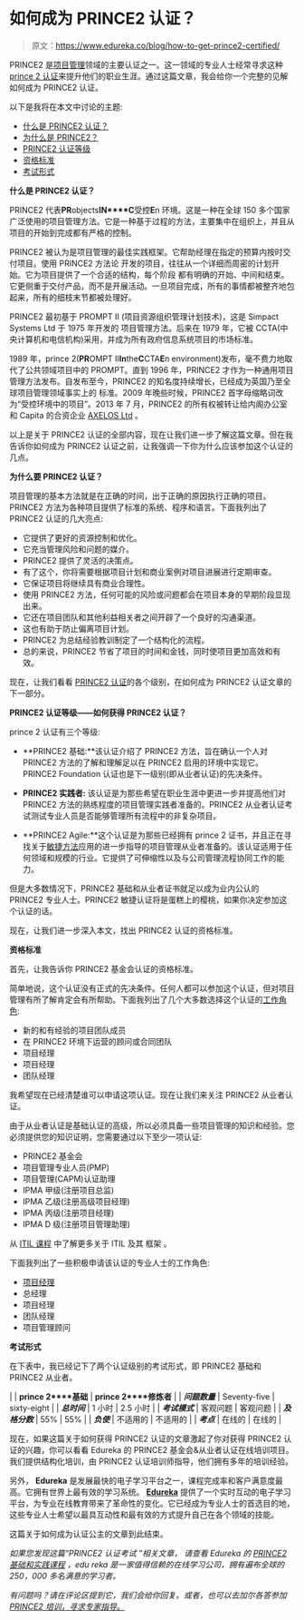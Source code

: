 # 如何成为 PRINCE2 认证？

> 原文：<https://www.edureka.co/blog/how-to-get-prince2-certified/>

PRINCE2 是[项目管理](https://www.edureka.co/blog/project-management/)领域的主要认证之一。这一领域的专业人士经常寻求这种[prince 2 认证](https://www.edureka.co/prince2-foundation-and-practitioner-certification-training)来提升他们的职业生涯。通过这篇文章，我会给你一个完整的见解如何成为 PRINCE2 认证。

以下是我将在本文中讨论的主题:

*   [什么是 PRINCE2 认证？](#whatisprince2)
*   [为什么是 PRINCE2？](#whyprince2)
*   [PRINCE2 认证等级](#certificationlevels)
*   [资格标准](#eligibility)
*   [考试形式](#format)

**什么是 PRINCE2 认证？**

PRINCE2 代表**PR**objects**IN****C**受控**E**n 环境。这是一种在全球 150 多个国家广泛使用的项目管理方法。它是一种基于过程的方法，主要集中在组织上，并且从项目的开始到完成都有严格的控制。

PRINCE2 被认为是项目管理的最佳实践框架。它帮助经理在指定的预算内按时交付项目。使用 PRINCE2 方法论 开发的项目，往往从一个详细而周密的计划开始。它为项目提供了一个合适的结构，每个阶段 都有明确的开始、中间和结束。它更侧重于交付产品，而不是开展活动。一旦项目完成，所有的事情都被整齐地包起来，所有的细枝末节都被处理好。

PRINCE2 最初基于 PROMPT II (项目资源组织管理计划技术)，这是 Simpact Systems Ltd 于 1975 年开发的 项目管理方法。后来在 1979 年，它被 CCTA(中央计算机和电信机构)采用，并成为所有政府信息系统项目的市场标准。

1989 年，prince 2(**PR**OMPT II**In**the**C**CTA**E**n environment)发布，毫不费力地取代了公共领域项目中的 PROMPT。直到 1996 年，PRINCE2 才作为一种通用项目管理方法发布。自发布至今，PRINCE2 的知名度持续增长，已经成为英国乃至全球项目管理领域事实上的 标准。2009 年晚些时候，PRINCE2 首字母缩略词改为“受控环境中的项目”。2013 年 7 月，PRINCE2 的所有权被转让给内阁办公室和 Capita 的合资企业 [AXELOS Ltd](https://www.axelos.com) 。

以上是关于 PRINCE2 认证的全部内容，现在让我们进一步了解这篇文章。但在我告诉你如何成为 PRINCE2 认证之前，让我强调一下你为什么应该参加这个认证的几点。

**为什么要 PRINCE2 认证？**

项目管理的基本方法就是在正确的时间，出于正确的原因执行正确的项目。PRINCE2 方法为各种项目提供了标准的系统、程序和语言。下面我列出了 PRINCE2 认证的几大亮点:

*   它提供了更好的资源控制和优化。
*   它充当管理风险和问题的媒介。
*   PRINCE2 提供了灵活的决策点。
*   有了这个，你将需要根据项目计划和商业案例对项目进展进行定期审查。
*   它保证项目将继续具有商业合理性。
*   使用 PRINCE2 方法，任何可能的风险或问题都会在项目本身的早期阶段显现出来。
*   它还在项目团队和其他利益相关者之间开辟了一个良好的沟通渠道。
*   这也有助于防止偏离项目计划。
*   PRINCE2 为总结经验教训制定了一个结构化的流程。
*   总的来说，PRINCE2 节省了项目的时间和金钱，同时使项目更加高效和有效。

现在，让我们看看 [PRINCE2 认证](https://www.edureka.co/prince2-foundation-and-practitioner-certification-training)的各个级别，在如何成为 PRINCE2 认证文章的下一部分。

**PRINCE2 认证等级——如何获得 PRINCE2 认证？**

prince 2 认证有三个等级:

*   **PRINCE2 基础:**该认证介绍了 PRINCE2 方法，旨在确认一个人对 PRINCE2 方法的了解和理解足以在 PRINCE2 启用的环境中实现它。 PRINCE2 Foundation 认证也是下一级别(即从业者认证)的先决条件。

*   **PRINCE2 实践者:** 该认证是为那些希望在职业生涯中更进一步并提高他们对 PRINCE2 方法的熟练程度的项目管理实践者准备的。PRINCE2 从业者认证考试测试专业人员是否能够管理所有流程中的非复杂项目。

*   **PRINCE2 Agile:**这个认证是为那些已经拥有 prince 2 证书，并且正在寻找关于[敏捷方法](https://www.edureka.co/blog/agile-project-management/)应用的进一步指导的项目管理从业者准备的。该认证适用于任何领域和规模的行业。它提供了可伸缩性以及与公司管理流程协同工作的能力。

但是大多数情况下，PRINCE2 基础和从业者证书就足以成为业内公认的 PRINCE2 专业人士。PRINCE2 敏捷认证将是蛋糕上的樱桃，如果你决定参加这个认证的话。

现在，让我们进一步深入本文，找出 PRINCE2 认证的资格标准。

**资格标准**

首先，让我告诉你 PRINCE2 基金会认证的资格标准。

简单地说，这个认证没有正式的先决条件。任何人都可以参加这个认证，但对项目管理有所了解肯定会有所帮助。下面我列出了几个大多数选择这个认证的[工作角色](https://www.edureka.co/blog/project-manager-salary/):

*   新的和有经验的项目团队成员
*   在 PRINCE2 环境下运营的顾问或合同团队
*   项目经理
*   项目经理
*   团队经理

我希望现在已经清楚谁可以申请这项认证。现在让我们来关注 PRINCE2 从业者认证。

由于从业者认证是基础认证的高级，所以必须具备一些项目管理的知识和经验。您必须提供您的知识证明，您需要通过以下至少一项认证:

*   PRINCE2 基金会
*   项目管理专业人员(PMP)
*   项目管理(CAPM)认证助理
*   IPMA 甲级(注册项目总监)
*   IPMA 乙级(注册高级项目经理)
*   IPMA 丙级(注册项目经理)
*   IPMA D 级(注册项目管理助理)

从 [ITIL 课程](https://www.edureka.co/itil4-foundation-certification-training) 中了解更多关于 ITIL 及其 框架 。

下面我列出了一些积极申请该认证的专业人士的工作角色:

*   [项目经理](https://www.edureka.co/blog/project-manager-salary/)
*   总经理
*   项目经理
*   团队经理
*   项目管理顾问

**考试形式**

在下表中，我已经记下了两个认证级别的考试形式，即 PRINCE2 基础和 PRINCE2 从业者。

|  | **prince 2****基础** | **prince 2****修炼者** |
| ***问题数量*** | Seventy-five | sixty-eight |
| ***总时间*** | 1 小时 | 2.5 小时 |
| ***考试模式*** | 客观问题 | 客观问题 |
| ***及格分数*** | 55% | 55% |
| ***负使*** | 不适用的 | 不适用的 |
| ***考点*** | 在线的 | 在线的 |

现在，如果这篇关于如何获得 PRINCE2 认证的文章激起了你对获得 PRINCE2 认证的兴趣，你可以看看 Edureka 的 PRINCE2 基金会&从业者认证在线培训项目。 我们提供结构化培训，由 PRINCE2 认证培训师指导，他们拥有多年的培训经验。

另外， **Edureka** 是发展最快的电子学习平台之一，课程完成率和客户满意度最高。它拥有世界上最有效的学习系统。 **[Edureka](https://www.edureka.co)** 提供了一个实时互动的电子学习平台，为专业在线教育带来了革命性的变化。它已经成为专业人士的首选目的地，这些专业人士希望以最具互动性和最有效的方式提升自己在各个领域的技能。

这篇关于如何成为认证公主的文章到此结束。

*如果您发现这篇“PRINCE2 认证考试* *”相关文章，* *请查看 Edureka 的 [PRINCE2 基础和实践课程](https://www.edureka.co/prince2-foundation-and-practitioner-certification-training)* *，edu reka 是一家值得信赖的在线学习公司，拥有遍布全球的 250，000 多名满意的学习者。*

*有问题吗？请在评论区提到它，我们会给你回复。或者，也可以去加尔各答参加 [PRINCE2 培训，寻求专家指导。](https://www.edureka.co/prince2-foundation-and-practitioner-certification-training)*